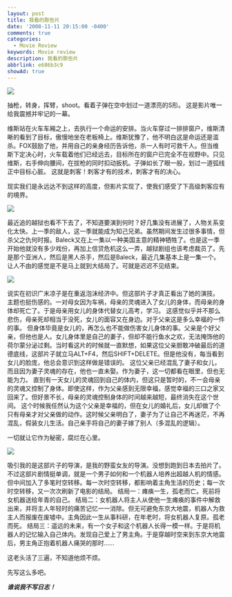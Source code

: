 ```yaml
---
layout: post
title: 我看的那些片
date: '2008-11-11 20:15:00 -0400'
comments: true
categories:
  - Movie Review
keywords: Movie review
description: 我看的那些片
abbrlink: e686b3c9
showAd: true
---
```

![](https://upload.wikimedia.org/wikipedia/en/9/98/Wanted_film_poster.jpg)

抽枪，转身，挥臂，shoot。看着子弹在空中划过一道漂亮的S形。
这是影片唯一给我震撼并牢记的一幕。

维斯站在火车车厢之上，去执行一个命运的安排。当火车穿过一排排窗户，维斯清晰的看到了目标，傲慢地坐在老板椅上。维斯犹豫了，他不明白这是命运还是滥杀。FOX鼓励了他，并用自己的亲身经历告诉他，杀一人有时可救千人。但当维斯下定决心时，火车载着他们已经远去，目标所在的窗户已完全不在视野中。只见维斯，右手伸向腰间，在拔枪的同时扣动扳机。子弹如长了眼一般，划过一道弧线正中目标心脏。
这就是刺客！刺客才有的技术，刺客才有的决心。

现实我们是永远达不到这样的高度，但影片实现了，使我们感受了下高级刺客应有的境界。

![](http://www.gstatic.com/tv/thumb/tvbanners/7894205/p7894205_b_v8_aa.jpg)

最近追的越狱也看不下去了，不知道要演到何时？好几集没有进展了，人物关系变化太快。上一季的敌人，这一季就能成为知己兄弟。虽然期间发生过很多事情，但杀父之仇何时报。Baleck又在上一集以一种美国主意的精神牺牲了。也是这一季开始他就没有多少戏份，再加上信贷危机这么一弄，越狱剧组也该考虑裁员了。先是那个亚洲人，然后是黑人杀手，然后是Baleck，最近几集基本上是一集一个。让人不由的感觉是不是马上就到大结局了。可就是迟迟不见结束。

![](http://file1.qidian.com/jpg/2009-6-17/9/2834.jpg)

说实在初识广末凉子是在重返泡沫经济中。但这部片子才真正看出了她的演技。
主题也挺伤感的。一对母女因为车祸，母亲的灵魂进入了女儿的身体，而母亲的身体却死亡了。于是母亲用女儿的身体代替女儿高考，学习。
这感觉似乎并不那么悲伤，母亲死却相当于没死，女儿的面容又在身边。对于父亲这是多么幸福的一件的事。
但身体毕竟是女儿的，再怎么也不能做伤害女儿身体的事。父亲是个好父亲，但他也是人。女儿身体里是自己的妻子，但却不能行鱼水之欢，无法掩饰他的荷尔蒙分泌过剩。当时看这片的时候就一直默想，如果这位父亲胆敢冲破最后的道德底线，这部片子就立马ALT+F4，然后SHIFT+DELETE。但是他没有，每当看到女儿的脸庞，他总会意识到这样做是错误的。
这位父亲已经混乱了妻子和女儿，而且因为妻子灵魂的存在，他也一直未娶。作为妻子，这一切都看在眼里，但也无能为力。
直到有一天女儿的灵魂回到自己的体内，但这只是暂时的，不一会母亲的灵魂又控制了身体。即使这样，作为父亲感到无限幸福，感觉幸福的三口之家又回来了。但好景不长，母亲的灵魂控制身体的时间越来越短，最终消失在这个世间。
这个时候我任然认为这个父亲是幸福的，但在女儿的婚礼后，女儿却做了个只有母亲才对父亲做的动作。这时候父亲明白了，妻子为了让自己不再迷茫，不再混乱，假装女儿生活。自己亲手将自己的妻子嫁了别人（多混乱的逻辑）。

一切就让它作为秘密，腐烂在心里。

![](http://images2.sina.com/newscenter/m/2008-06-03/1212426546_qWSmjo.jpg)

吸引我的是这部片子的导演，是我的野蛮女友的导演。没想到跑到日本去拍片了。不过这部片剧情挺单调，就是一个男子如何和一个机器人培养出超越人机的情感。但中间加入了多笔时空转移。每一次时空转移，都影响着主角生活的历史；每一次时空转移，又一次次刷新了电影的结局。
结局一：瘫痪一生，孤老而亡。死前将女机器送给年青的自己。
结局二：女机器人将主人从使他一生瘫痪的事件中解救出来，并将主人年轻时的痛苦记忆一一消除。但无可避免东京大地震，机器人为救主人而报废在废墟中。主角因此一生从事科研，在年老时，将女机器人复原。孤老而死。
结局三：遥远的未来，有一个女子和这个机器人长得一模一样。于是将机器人的记忆输入自己体内。发现自己爱上了男主角。于是穿越时空来到东京大地震后，男主角正抱着机器人痛哭的那时……

这老头活了三遍，不知道他烦不烦。


先写这么多吧。

__*谁说我不写日志！*__
